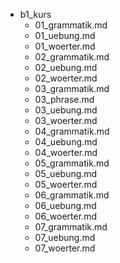 - b1_kurs
    - 01_grammatik.md
    - 01_uebung.md
    - 01_woerter.md
    - 02_grammatik.md
    - 02_uebung.md
    - 02_woerter.md
    - 03_grammatik.md
    - 03_phrase.md
    - 03_uebung.md
    - 03_woerter.md
    - 04_grammatik.md
    - 04_uebung.md
    - 04_woerter.md
    - 05_grammatik.md
    - 05_uebung.md
    - 05_woerter.md
    - 06_grammatik.md
    - 06_uebung.md
    - 06_woerter.md
    - 07_grammatik.md
    - 07_uebung.md
    - 07_woerter.md
